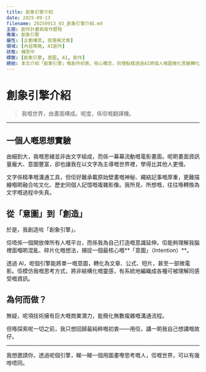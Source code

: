 ```yaml
---
title: 創象引擎介紹
date: 2025-09-13
filename: 20250913_03_創象引擎介紹.md
主題: 創作計畫與寫作歷程
專案: 創象引擎
屬性: [企劃構思, 部落格文章]
領域: [內容策略, AI創作]
狀態: 構思中
標籤: [創象引擎, 意圖, AI, 創作]
總結: 本文介紹「創象引擎」嘅創作初衷、核心概念，同埋點樣透過AI將個人嘅圖像化思維轉化為結構化內容。
---
```

# 創象引擎介紹

> 我嘅世界，由畫面構成。呢度，係佢嘅翻譯機。

---

## 一個人嘅思想實驗

由細到大，我嘅思緒並非由文字組成，而係一幕幕流動嘅電影畫面。呢啲畫面資訊量龐大、意圖豐富，卻也讓我在以文字為主導嘅世界裡，學得比其他人更慢。

文字係精準嘅溝通工具，但佢好難承載原始壁畫嘅神秘、繩結記事嘅厚重，更難描繪嗰啲融合咗文化、歷史同個人記憶嘅複雜影像。我所見、所想嘅，往往喺轉換為文字嘅過程中失真。

## 從「意圖」到「創造」

於是，我創造咗「創象引擎」。

佢唔係一個開放俾所有人嘅平台，而係我為自己打造嘅意識延伸。佢能夠理解我腦裡面嗰啲混亂、碎片化嘅想法，捕捉一個最核心嘅**「意圖」（Intention）**。

透過 AI，呢個引擎能將單一嘅意圖，轉化為文章、公式、短片，甚至一部微電影。佢模仿我嘅思考方式，將非結構化嘅靈感，有系統地編織成各種可被理解同感受嘅資訊。

## 為何而做？

無疑，呢項技術擁有巨大嘅商業潛力，能簡化無數複雜嘅溝通流程。

但喺探索呢一切之前，我只想回歸最純粹嘅初衷——用佢，講一啲我自己想講嘅故仔。

---

我想邀請你，透過呢個引擎，睇一睇一個用圖畫嚟思考嘅人，佢嘅世界，可以有幾咁唔同。
